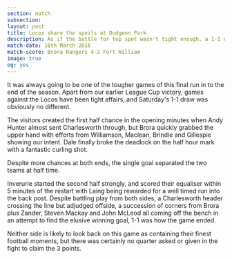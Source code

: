 ```yaml
---
section: match
subsection:
layout: post
title: Locos share the spoils at Dudgeon Park
description: As if the battle for top spot wasn't tight enough, a 1-1 draw at home against Inverurie Loco Works leaves Brora looking for favourable results elsewhere.
match-date: 16th March 2016
match-score: Brora Rangers 4-2 Fort William
image: true
og: yes
---
```

It was always going to be one of the tougher games of this final run in to the end of the season. Apart from our earlier League Cup victory, games against the Locos have been tight affairs, and Saturday's 1-1 draw was obviously no different.

The visitors created the first half chance in the opening minutes when Andy Hunter almost sent Charlesworth through, but Brora quickly grabbed the upper hand with efforts from Williamson, Maclean, Brindle and Gillespie showing our intent. Dale finally broke the deadlock on the half hour mark with a fantastic curling shot.

Despite more chances at both ends, the single goal separated the two teams at half time.

Inverurie started the second half strongly, and scored their equaliser within 5 minutes of the restart with Laing being rewarded for a well timed run into the back post. Despite battling play from both sides, a Charlesworth header crossing the line but adjudged offside, a succession of corners from Brora plus Zander, Steven Mackay and John McLeod all coming off the bench in an attempt to find the elusive winning goal, 1-1 was how the game ended.

Neither side is likely to look back on this game as containing their finest football moments, but  there was certainly no quarter asked or given in the fight to claim the 3 points.
